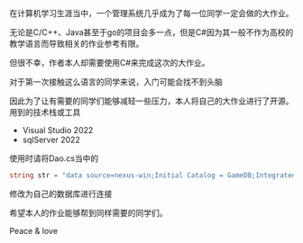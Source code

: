 在计算机学习生涯当中，一个管理系统几乎成为了每一位同学一定会做的大作业。

无论是C/C++、Java甚至于go的项目会多一点，但是C#因为其一般不作为高校的教学语言而导致相关的作业参考有限。

但很不幸，作者本人却需要使用C#来完成这次的大作业。

对于第一次接触这么语言的同学来说，入门可能会找不到头脑

因此为了让有需要的同学们能够减轻一些压力，本人将自己的大作业进行了开源。
用到的技术栈或工具

-  Visual Studio 2022
-  sqlServer 2022
  
  使用时请将Dao.cs当中的

```C#
string str = "data source=nexus-win;Initial Catalog = GameDB;Integrated Security = True";//数据库连接字符串
```

修改为自己的数据库进行连接

希望本人的作业能够帮到同样需要的同学们。

Peace & love

